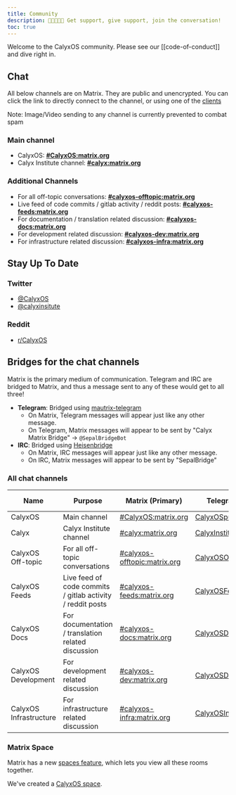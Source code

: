 ```yaml
---
title: Community
description: 🧑🏿‍🤝‍🧑🏻 Get support, give support, join the conversation!
toc: true
---
```


Welcome to the CalyxOS community. Please see our [[code-of-conduct]] and dive right in.

## Chat

All below channels are on Matrix. They are public and unencrypted. You can click the link to directly connect to the channel, or using one of the [clients](https://matrix.org/clients/)

Note: Image/Video sending to any channel is currently prevented to combat spam

### Main channel

* CalyxOS: **[#CalyxOS:matrix.org](https://app.element.io/#/room/#CalyxOS:matrix.org)**
* Calyx Institute channel: **[#calyx:matrix.org](https://app.element.io/#/room/#calyx:matrix.org)**

### Additional Channels

* For all off-topic conversations: **[#calyxos-offtopic:matrix.org](https://app.element.io/#/room/#calyxos-offtopic:matrix.org)**
* Live feed of code commits / gitlab activity / reddit posts: **[#calyxos-feeds:matrix.org](https://app.element.io/#/room/#calyxos-feeds:matrix.org)**
* For documentation / translation related discussion: **[#calyxos-docs:matrix.org](https://app.element.io/#/room/#calyxos-docs:matrix.org)**
* For development related discussion: **[#calyxos-dev:matrix.org](https://app.element.io/#/room/#calyxos-dev:matrix.org)**
* For infrastructure related discussion: **[#calyxos-infra:matrix.org](https://app.element.io/#/room/#calyxos-infra:matrix.org)**

## Stay Up To Date

### Twitter

* [@CalyxOS](https://twitter.com/CalyxOS)
* [@calyxinsitute](https://twitter.com/calyxinstitute)

### Reddit

* [r/CalyxOS](https://www.reddit.com/r/CalyxOS/)

## Bridges for the chat channels

Matrix is the primary medium of communication. Telegram and IRC are bridged to Matrix, and thus a message sent to any of these would get to all three!

* **Telegram**: Bridged using [mautrix-telegram](https://matrix.org/docs/projects/bridge/mautrix-telegram)
  * On Matrix, Telegram messages will appear just like any other message.
  * On Telegram, Matrix messages will appear to be sent by "Calyx Matrix Bridge" -> `@SepalBridgeBot`
* **IRC**: Bridged using [Heisenbridge](https://matrix.org/docs/projects/bridge/heisenbridge)
  * On Matrix, IRC messages will appear just like any other message.
  * On IRC, Matrix messages will appear to be sent by "SepalBridge"

### All chat channels

| Name | Purpose | Matrix (Primary) | Telegram | IRC ([Libera.chat](https://libera.chat)) |
| ---- | ------- | ------ | -------- | --- |
| CalyxOS | Main channel | [#CalyxOS:matrix.org](https://app.element.io/#/room/#CalyxOS:matrix.org) | [CalyxOSpublic](https://t.me/CalyxOSpublic) | [#calyxos](https://web.libera.chat/?channel=#calyxos) |
| Calyx | Calyx Institute channel | [#calyx:matrix.org](https://app.element.io/#/room/#calyx:matrix.org) | [CalyxInstitute](https://t.me/CalyxInstitute) | [#calyx](https://web.libera.chat/?channel=#calyx) |
| CalyxOS Off-topic | For all off-topic conversations | [#calyxos-offtopic:matrix.org](https://app.element.io/#/room/#calyxos-offtopic:matrix.org) | [CalyxOSOfftopic](https://t.me/CalyxOSOffTopic) | [#calyxos-offtopic](https://web.libera.chat/?channel=#calyxos-offtopic) |
| CalyxOS Feeds | Live feed of code commits / gitlab activity / reddit posts | [#calyxos-feeds:matrix.org](https://app.element.io/#/room/#calyxos-feeds:matrix.org) | [CalyxOSFeeds](https://t.me/CalyxOSFeeds) | [#calyxos-feeds](https://web.libera.chat/?channel=#calyxos-feeds) |
| CalyxOS Docs | For documentation / translation related discussion | [#calyxos-docs:matrix.org](https://app.element.io/#/room/#calyxos-docs:matrix.org) | [CalyxOSDocs](https://t.me/CalyxOSDocs) | [#calyxos-docs](https://web.libera.chat/?channel=#calyxos-docs) |
| CalyxOS Development | For development related discussion | [#calyxos-dev:matrix.org](https://app.element.io/#/room/#calyxos-dev:matrix.org) | [CalyxOSDev](https://t.me/CalyxOSDev) | [#calyxos-dev](https://web.libera.chat/?channel=#calyxos-dev) |
| CalyxOS Infrastructure | For infrastructure related discussion | [#calyxos-infra:matrix.org](https://app.element.io/#/room/#calyxos-infra:matrix.org) | [CalyxOSInfra](https://t.me/CalyxOSInfra) | [#calyxos-infra](https://web.libera.chat/?channel=#calyxos-infra) |

### Matrix Space

Matrix has a new [spaces feature](https://element.io/blog/spaces-the-next-frontier/), which lets you view all these rooms together.

We've created a [CalyxOS space](https://app.element.io/#/room/#calyxos-space:matrix.org).
